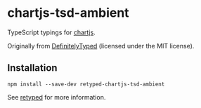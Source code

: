 # chartjs-tsd-ambient

TypeScript typings for [chartjs](https://github.com/nnnick/Chart.js).

Originally from [DefinitelyTyped](https://github.com/DefinitelyTyped/DefinitelyTyped) (licensed under the MIT license).

## Installation

```
npm install --save-dev retyped-chartjs-tsd-ambient
```

See [retyped](https://github.com/retyped/retyped) for more information.
